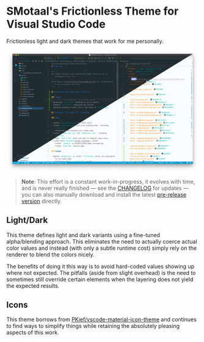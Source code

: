 ﻿<!--prettier-ignore-start-->

# SMotaal's Frictionless Theme for Visual Studio Code

<!--prettier-ignore-end-->

Frictionless light and dark themes that work for me personally.

![frictionless-theme](assets/frictionless-theme.png)

> **Note**: This effort is a constant work-in-progress, it evolves with time, and is never really finished — see the [CHANGELOG](./CHANGELOG.md) for updates — you can also manually download and install the latest [pre-release version](./frictionless-theme-0.1.1-pre.1.vsix) directly.

## Light/Dark

This theme defines light and dark variants using a fine-tuned alpha/blending approach. This eliminates the need to actually coerce actual color values and instead (with only a subtle runtime cost) simply rely on the renderer to blend the colors nicely.

The benefits of doing it this way is to avoid hard-coded values showing up where not expected. The pitfalls (aside from slight overhead) is the need to sometimes still override certain elements when the layering does not yield the expected results.

## Icons

This theme borrows from [PKief/vscode-material-icon-theme](https://github.com/PKief/vscode-material-icon-theme) and continues to find ways to simplify things while retaining the absolutely pleasing aspects of this work.

